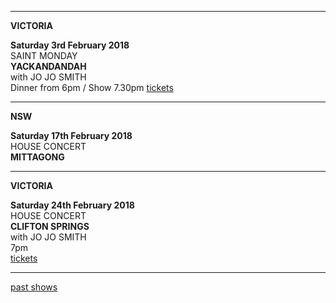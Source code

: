 * * * * *

**VICTORIA**

**Saturday 3rd February 2018**\
SAINT MONDAY\
**YACKANDANDAH**\
with JO JO SMITH  
Dinner from 6pm / Show 7.30pm 
[tickets](https://www.trybooking.com/TKAH)
  
* * * * *

**NSW**

**Saturday 17th February 2018**\
HOUSE CONCERT\
**MITTAGONG**

* * * * *

**VICTORIA**

**Saturday 24th February 2018**\
HOUSE CONCERT\
**CLIFTON SPRINGS**  
with JO JO SMITH    
7pm  
[tickets](https://www.trybooking.com/TQIN)  

* * * * *

[past shows](?p=shows/archive/)